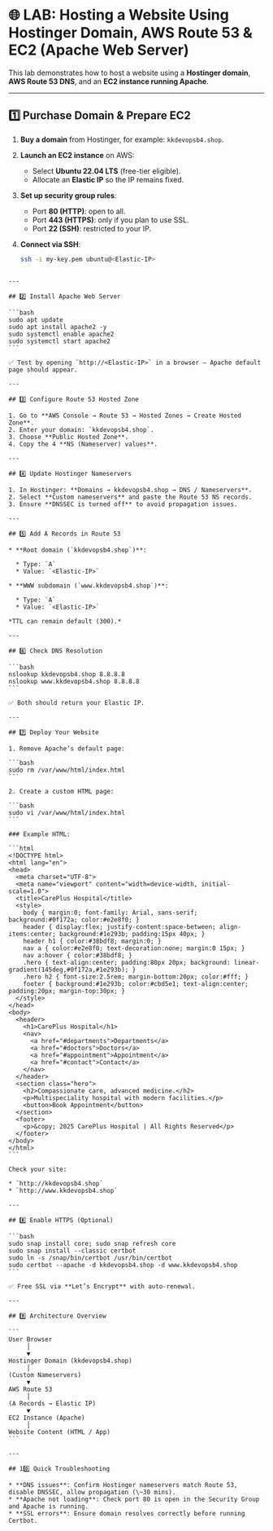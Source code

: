 
# 🌐 LAB: Hosting a Website Using Hostinger Domain, AWS Route 53 & EC2 (Apache Web Server)

This lab demonstrates how to host a website using a **Hostinger domain**, **AWS Route 53 DNS**, and an **EC2 instance running Apache**.

---

## 1️⃣ Purchase Domain & Prepare EC2

1. **Buy a domain** from Hostinger, for example: `kkdevopsb4.shop`.

2. **Launch an EC2 instance** on AWS:
   - Select **Ubuntu 22.04 LTS** (free-tier eligible).  
   - Allocate an **Elastic IP** so the IP remains fixed.

3. **Set up security group rules**:
   - Port **80 (HTTP)**: open to all.  
   - Port **443 (HTTPS)**: only if you plan to use SSL.  
   - Port **22 (SSH)**: restricted to your IP.

4. **Connect via SSH**:

   ```bash
   ssh -i my-key.pem ubuntu@<Elastic-IP>
````

---

## 2️⃣ Install Apache Web Server

```bash
sudo apt update
sudo apt install apache2 -y
sudo systemctl enable apache2
sudo systemctl start apache2
```

✅ Test by opening `http://<Elastic-IP>` in a browser — Apache default page should appear.

---

## 3️⃣ Configure Route 53 Hosted Zone

1. Go to **AWS Console → Route 53 → Hosted Zones → Create Hosted Zone**.
2. Enter your domain: `kkdevopsb4.shop`.
3. Choose **Public Hosted Zone**.
4. Copy the 4 **NS (Nameserver) values**.

---

## 4️⃣ Update Hostinger Nameservers

1. In Hostinger: **Domains → kkdevopsb4.shop → DNS / Nameservers**.
2. Select **Custom nameservers** and paste the Route 53 NS records.
3. Ensure **DNSSEC is turned off** to avoid propagation issues.

---

## 5️⃣ Add A Records in Route 53

* **Root domain (`kkdevopsb4.shop`)**:

  * Type: `A`
  * Value: `<Elastic-IP>`

* **WWW subdomain (`www.kkdevopsb4.shop`)**:

  * Type: `A`
  * Value: `<Elastic-IP>`

*TTL can remain default (300).*

---

## 6️⃣ Check DNS Resolution

```bash
nslookup kkdevopsb4.shop 8.8.8.8
nslookup www.kkdevopsb4.shop 8.8.8.8
```

✅ Both should return your Elastic IP.

---

## 7️⃣ Deploy Your Website

1. Remove Apache’s default page:

```bash
sudo rm /var/www/html/index.html
```

2. Create a custom HTML page:

```bash
sudo vi /var/www/html/index.html
```

### Example HTML:

```html
<!DOCTYPE html>
<html lang="en">
<head>
  <meta charset="UTF-8">
  <meta name="viewport" content="width=device-width, initial-scale=1.0">
  <title>CarePlus Hospital</title>
  <style>
    body { margin:0; font-family: Arial, sans-serif; background:#0f172a; color:#e2e8f0; }
    header { display:flex; justify-content:space-between; align-items:center; background:#1e293b; padding:15px 40px; }
    header h1 { color:#38bdf8; margin:0; }
    nav a { color:#e2e8f0; text-decoration:none; margin:0 15px; }
    nav a:hover { color:#38bdf8; }
    .hero { text-align:center; padding:80px 20px; background: linear-gradient(145deg,#0f172a,#1e293b); }
    .hero h2 { font-size:2.5rem; margin-bottom:20px; color:#fff; }
    footer { background:#1e293b; color:#cbd5e1; text-align:center; padding:20px; margin-top:30px; }
  </style>
</head>
<body>
  <header>
    <h1>CarePlus Hospital</h1>
    <nav>
      <a href="#departments">Departments</a>
      <a href="#doctors">Doctors</a>
      <a href="#appointment">Appointment</a>
      <a href="#contact">Contact</a>
    </nav>
  </header>
  <section class="hero">
    <h2>Compassionate care, advanced medicine.</h2>
    <p>Multispeciality hospital with modern facilities.</p>
    <button>Book Appointment</button>
  </section>
  <footer>
    <p>&copy; 2025 CarePlus Hospital | All Rights Reserved</p>
  </footer>
</body>
</html>
```

Check your site:

* `http://kkdevopsb4.shop`
* `http://www.kkdevopsb4.shop`

---

## 8️⃣ Enable HTTPS (Optional)

```bash
sudo snap install core; sudo snap refresh core
sudo snap install --classic certbot
sudo ln -s /snap/bin/certbot /usr/bin/certbot
sudo certbot --apache -d kkdevopsb4.shop -d www.kkdevopsb4.shop
```

✅ Free SSL via **Let’s Encrypt** with auto-renewal.

---

## 9️⃣ Architecture Overview

```
User Browser
     │
     ▼
Hostinger Domain (kkdevopsb4.shop)
     │
(Custom Nameservers)
     ▼
AWS Route 53
     │
(A Records → Elastic IP)
     ▼
EC2 Instance (Apache)
     │
Website Content (HTML / App)
```

---

## 10️⃣ Quick Troubleshooting

* **DNS issues**: Confirm Hostinger nameservers match Route 53, disable DNSSEC, allow propagation (\~30 mins).
* **Apache not loading**: Check port 80 is open in the Security Group and Apache is running.
* **SSL errors**: Ensure domain resolves correctly before running Certbot.
